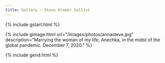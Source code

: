 ```yaml
---
title: Gallery ‹ Steve Kramer Cellist
---
```

{% include gstart.html %}






{% include gimage.html url="/images/photos/annasteve.jpg" 
 description="Marrying the woman of my life, Anechka, in the midst of the global pandemic. December 7, 2020." %}






  
{% include gend.html %}


